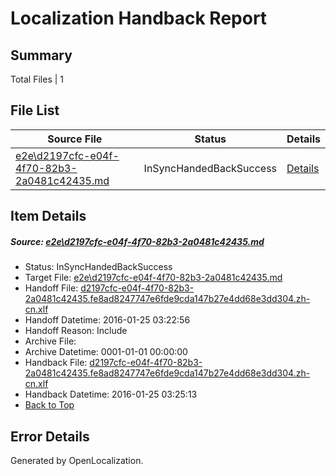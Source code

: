 # <a name='report-top'></a> Localization Handback Report

## Summary
 Total Files | 1

## File List
 Source File | Status | Details 
 ----------- | ------ | ------- 
 [e2e\d2197cfc-e04f-4f70-82b3-2a0481c42435.md](https://github.com/OpenLocalizationTest/oltest/blob/25aefd3d286ebcd1883b09508c076448d4d7aeed/e2e/d2197cfc-e04f-4f70-82b3-2a0481c42435.md) | InSyncHandedBackSuccess | [Details](#ebeee6be9703919bc7b3745c8bda1fb719a42fc86)

## Item Details
##### <a name='ebeee6be9703919bc7b3745c8bda1fb719a42fc86'></a> Source: [e2e\d2197cfc-e04f-4f70-82b3-2a0481c42435.md](https://github.com/OpenLocalizationTest/oltest/blob/25aefd3d286ebcd1883b09508c076448d4d7aeed/e2e/d2197cfc-e04f-4f70-82b3-2a0481c42435.md)
* Status: InSyncHandedBackSuccess
* Target File: [e2e\d2197cfc-e04f-4f70-82b3-2a0481c42435.md](https://github.com/OpenLocalizationTestOrg/oltest.zh-cn/blob/adde143b0d0c4c0fef41ce0fc9a55c7f51c72371/e2e/d2197cfc-e04f-4f70-82b3-2a0481c42435.md)
* Handoff File: [d2197cfc-e04f-4f70-82b3-2a0481c42435.fe8ad8247747e6fde9cda147b27e4dd68e3dd304.zh-cn.xlf](https://github.com/OpenLocalizationTestOrg/olhandoff/blob/b89700a161789efaa96ab281e963c01c87deba7e/ol-handoff/OpenLocalizationTestOrg/oltest.zh-cn/qimu/d2197cfc-e04f-4f70-82b3-2a0481c42435.fe8ad8247747e6fde9cda147b27e4dd68e3dd304.zh-cn.xlf)
* Handoff Datetime: 2016-01-25 03:22:56
* Handoff Reason: Include
* Archive File: 
* Archive Datetime: 0001-01-01 00:00:00
* Handback File: [d2197cfc-e04f-4f70-82b3-2a0481c42435.fe8ad8247747e6fde9cda147b27e4dd68e3dd304.zh-cn.xlf](https://github.com/OpenLocalizationTestOrg/olhandback/blob/18dd199e6e2295cdbdaa6dc1063eb143dce4644e/ol-handback/OpenLocalizationTestOrg/oltest.zh-cn/qimu/d2197cfc-e04f-4f70-82b3-2a0481c42435.fe8ad8247747e6fde9cda147b27e4dd68e3dd304.zh-cn.xlf)
* Handback Datetime: 2016-01-25 03:25:13
* [Back to Top](#report-top)


## Error Details

Generated by OpenLocalization.
